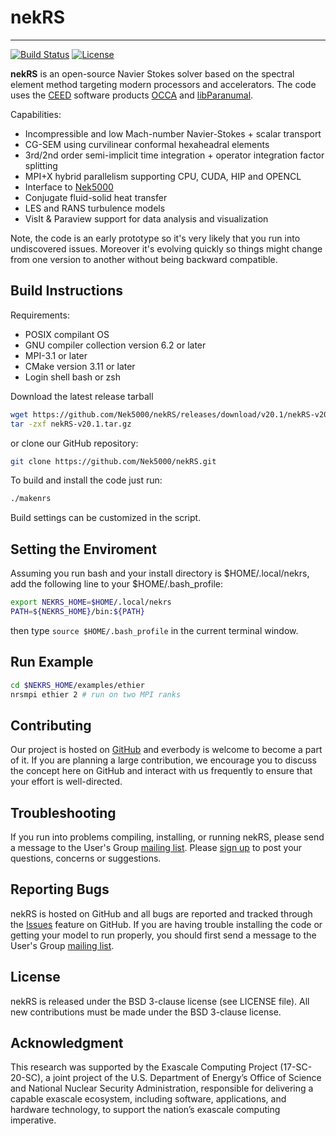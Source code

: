 # nekRS

-----------------

[![Build Status](https://travis-ci.org/Nek5000/nekRS.svg?branch=master)](https://travis-ci.org/Nek5000/nekRS)
[![License](https://img.shields.io/badge/License-BSD%203--Clause-orange.svg)](https://opensource.org/licenses/BSD-3-Clause)

**nekRS** is an open-source Navier Stokes solver based on the spectral element method targeting modern processors and accelerators. The code uses the [CEED](https://ceed.exascaleproject.org/) software products [OCCA](https://github.com/libocca/occa) and [libParanumal](https://github.com/paranumal/libparanumal).

Capabilities:

* Incompressible and low Mach-number Navier-Stokes + scalar transport 
* CG-SEM using curvilinear conformal hexaheadral elements 
* 3rd/2nd order semi-implicit time integration + operator integration factor splitting
* MPI+X hybrid parallelism supporting CPU, CUDA, HIP and OPENCL
* Interface to [Nek5000](https://github.com/Nek5000/Nek5000) 
* Conjugate fluid-solid heat transfer
* LES and RANS turbulence models
* VisIt & Paraview support for data analysis and visualization

Note, the code is an early prototype so it's very likely that you run into undiscovered issues. Moreover it's evolving quickly so things might change from one version to another without being backward compatible. 


## Build Instructions

Requirements:
* POSIX compilant OS
* GNU compiler collection version 6.2 or later
* MPI-3.1 or later
* CMake version 3.11 or later
* Login shell bash or zsh

Download the latest release tarball

```sh
wget https://github.com/Nek5000/nekRS/releases/download/v20.1/nekRS-v20.1.tar.gz 
tar -zxf nekRS-v20.1.tar.gz 
```


or clone our GitHub repository:

```sh
git clone https://github.com/Nek5000/nekRS.git
```

To build and install the code just run:

```sh
./makenrs
```
Build settings can be customized in the script.


## Setting the Enviroment

Assuming you run bash and your install directory is $HOME/.local/nekrs, 
add the following line to your $HOME/.bash_profile:

```sh
export NEKRS_HOME=$HOME/.local/nekrs
PATH=${NEKRS_HOME}/bin:${PATH}
```
then type `source $HOME/.bash_profile` in the current terminal window. 

## Run Example

```sh
cd $NEKRS_HOME/examples/ethier
nrsmpi ethier 2 # run on two MPI ranks
```
## Contributing

Our project is hosted on [GitHub](https://github.com/Nek5000/nekRS) and everbody is welcome to become a part of it. If you are planning a large contribution, we encourage you to discuss the concept here on GitHub and interact with us frequently to ensure that your effort is well-directed.

## Troubleshooting

If you run into problems compiling, installing, or running nekRS, please send a message to the User's Group [mailing list](https://groups.google.com/forum/#!forum/nekRS). Please [sign up](https://groups.google.com/forum/#!forum/nekRS/join) to post your questions, concerns or suggestions.

## Reporting Bugs
nekRS is hosted on GitHub and all bugs are reported and tracked through the [Issues](https://github.com/Nek5000/nekRS/issues) feature on GitHub. If you are having trouble installing the code or getting your model to run properly, you should first send a message to the User's Group [mailing list](https://groups.google.com/forum/#!forum/nekRS).

## License
nekRS is released under the BSD 3-clause license (see LICENSE file). 
All new contributions must be made under the BSD 3-clause license.

## Acknowledgment
This research was supported by the Exascale Computing Project (17-SC-20-SC), 
a joint project of the U.S. Department of Energy’s Office of Science and National Nuclear Security 
Administration, responsible for delivering a capable exascale ecosystem, including software, 
applications, and hardware technology, to support the nation’s exascale computing imperative. 

